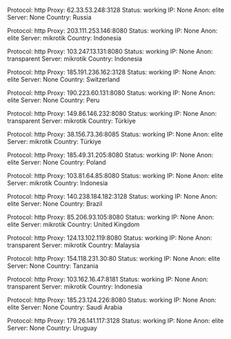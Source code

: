 Protocol: http
Proxy: 62.33.53.248:3128
Status: working
IP: None
Anon: elite
Server: None
Country: Russia

Protocol: http
Proxy: 203.111.253.146:8080
Status: working
IP: None
Anon: elite
Server: mikrotik
Country: Indonesia

Protocol: http
Proxy: 103.247.13.131:8080
Status: working
IP: None
Anon: transparent
Server: mikrotik
Country: Indonesia

Protocol: http
Proxy: 185.191.236.162:3128
Status: working
IP: None
Anon: elite
Server: None
Country: Switzerland

Protocol: http
Proxy: 190.223.60.131:8080
Status: working
IP: None
Anon: elite
Server: None
Country: Peru

Protocol: http
Proxy: 149.86.146.232:8080
Status: working
IP: None
Anon: transparent
Server: mikrotik
Country: Türkiye

Protocol: http
Proxy: 38.156.73.36:8085
Status: working
IP: None
Anon: elite
Server: mikrotik
Country: Türkiye

Protocol: http
Proxy: 185.49.31.205:8080
Status: working
IP: None
Anon: elite
Server: None
Country: Poland

Protocol: http
Proxy: 103.81.64.85:8080
Status: working
IP: None
Anon: elite
Server: mikrotik
Country: Indonesia

Protocol: http
Proxy: 140.238.184.182:3128
Status: working
IP: None
Anon: elite
Server: None
Country: Brazil

Protocol: http
Proxy: 85.206.93.105:8080
Status: working
IP: None
Anon: elite
Server: mikrotik
Country: United Kingdom

Protocol: http
Proxy: 124.13.102.119:8080
Status: working
IP: None
Anon: transparent
Server: mikrotik
Country: Malaysia

Protocol: http
Proxy: 154.118.231.30:80
Status: working
IP: None
Anon: elite
Server: None
Country: Tanzania

Protocol: http
Proxy: 103.162.16.47:8181
Status: working
IP: None
Anon: transparent
Server: mikrotik
Country: Indonesia

Protocol: http
Proxy: 185.23.124.226:8080
Status: working
IP: None
Anon: elite
Server: None
Country: Saudi Arabia

Protocol: http
Proxy: 179.26.141.117:3128
Status: working
IP: None
Anon: elite
Server: None
Country: Uruguay

